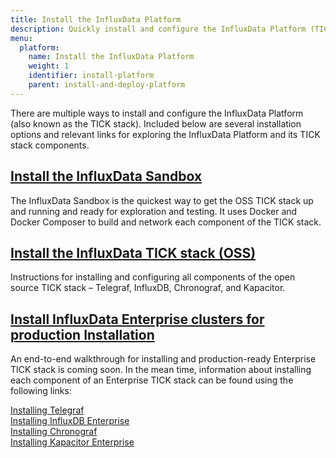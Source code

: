 ```yaml
---
title: Install the InfluxData Platform
description: Quickly install and configure the InfluxData Platform (TICK stack) to begin exploring time series data
menu:
  platform:
    name: Install the InfluxData Platform
    weight: 1
    identifier: install-platform
    parent: install-and-deploy-platform
---
```


There are multiple ways to install and configure the InfluxData Platform (also known
as the TICK stack). Included below are several installation options and relevant
links for exploring the InfluxData Platform and its TICK stack components.

## [Install the InfluxData Sandbox](/platform/installation/sandbox-install)  
The InfluxData Sandbox is the quickest way to get the OSS TICK stack up and running
and ready for exploration and testing. It uses Docker and Docker Composer to build
and network each component of the TICK stack.

## [Install the InfluxData TICK stack (OSS)](/platform/installation/oss-install)
Instructions for installing and configuring all components of the open source
TICK stack – Telegraf, InfluxDB, Chronograf, and Kapacitor.

## [Install InfluxData Enterprise clusters for production Installation](/platform/install-and-deploy/install/production-install)
An end-to-end walkthrough for installing and production-ready Enterprise TICK stack
is coming soon. In the mean time, information about installing each component of
an Enterprise TICK stack can be found using the following links:

[Installing Telegraf](/chronograf/latest/introduction/installation)  
[Installing InfluxDB Enterprise](/enterprise_influxdb/latest/introduction/installation_guidelines/)  
[Installing Chronograf](/chronograf/latest/introduction/installation)  
[Installing Kapacitor Enterprise](/enterprise_kapacitor/v1.5/introduction/installation_guide/)
